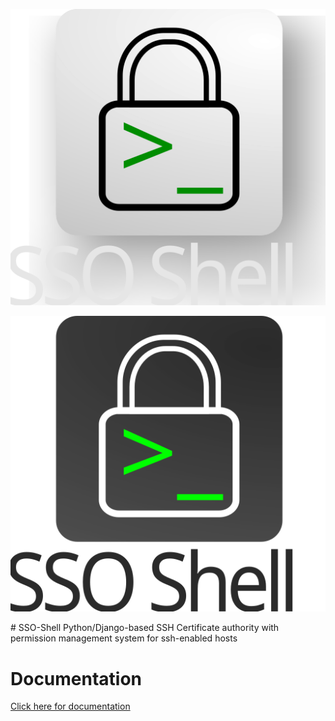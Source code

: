 <p align="center">
  <img src="docs/sso-shell-light.svg#gh-dark-mode-only" />
</p>
<p align="center">
  <img src="docs/sso-shell-dark.svg#gh-light-mode-only" />
</p>
# SSO-Shell
Python/Django-based SSH Certificate authority with permission management system for ssh-enabled hosts

# Documentation
[Click here for documentation](https://scheibling.github.io/SSO-Shell/#/)
